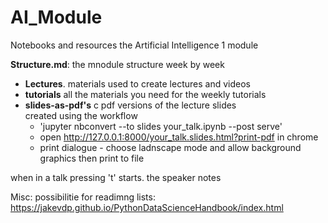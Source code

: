 # AI_Module
Notebooks and resources  the Artificial Intelligence 1 module

**Structure.md**: the mnodule structure week by week

- **Lectures**. materials used to create lectures and videos
- **tutorials** all the materials you need for the weekly tutorials
- **slides-as-pdf's**  c pdf versions of the lecture slides  
created using the workflow
   - 'jupyter nbconvert --to slides your_talk.ipynb --post serve'
   - open  http://127.0.0.1:8000/your_talk.slides.html?print-pdf in chrome
   - print dialogue - choose ladnscape mode and allow background graphics then print to file
   

when in a talk pressing 't' starts. the speaker notes

Misc: possibilitie for readimng lists:
https://jakevdp.github.io/PythonDataScienceHandbook/index.html
